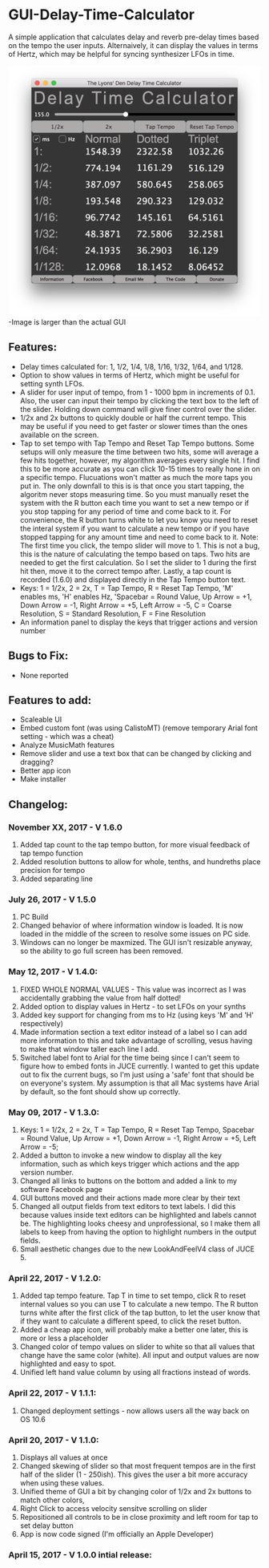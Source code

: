 # GUI-Delay-Time-Calculator
A simple application that calculates delay and reverb pre-delay times based on the tempo the user inputs.  Alternaively, it can display the values in terms of Hertz, which may be helpful for syncing synthesizer LFOs in time.

![alt tag](https://github.com/JosephTLyons/GUI-Delay-Time-Calculator/blob/master/Delay%20Time%20Calculator%20GUI.png)
-Image is larger than the actual GUI

## Features:

* Delay times calculated for: 1, 1/2, 1/4, 1/8, 1/16, 1/32, 1/64, and 1/128.
* Option to show values in terms of Hertz, which might be useful for setting synth LFOs.
* A slider for user input of tempo, from 1 - 1000 bpm in increments of 0.1.  Also, the user can input their tempo by clicking the text box to the left of the slider.  Holding down command will give finer control over the slider.
* 1/2x and 2x buttons to quickly double or half the current tempo.  This may be useful if you need to get faster or slower times than the ones available on the screen.
* Tap to set tempo with Tap Tempo and Reset Tap Tempo buttons.  Some setups will only measure the time between two hits, some will average a few hits together, however, my algorithm averages every single hit.  I find this to be more accurate as you can click 10-15 times to really hone in on a specific tempo.  Flucuations won't matter as much the more taps you put in.  The only downfall to this is is that once you start tapping, the algoritm never stops measuring time.  So you must manually reset the system with the R button each time you want to set a new tempo or if you stop tapping for any period of time and come back to it.  For convenience, the R button turns white to let you know you need to reset the interal system if you want to calculate a new tempo or if you have stopped tapping for any amount time and need to come back to it. Note: The first time you click, the tempo slider will move to 1.  This is not a bug, this is the nature of calculating the tempo based on taps.  Two hits are needed to get the first calculation.  So I set the slider to 1 during the first hit then, move it to the correct tempo after. Lastly, a tap count is recorded (1.6.0) and displayed directly in the Tap Tempo button text.
* Keys: 1 = 1/2x, 2 = 2x, T = Tap Tempo, R = Reset Tap Tempo, 'M' enables ms, 'H' enables Hz, 'Spacebar = Round Value, Up Arrow = +1, Down Arrow = -1, Right Arrow = +5, Left Arrow = -5, C = Coarse Resolution, S = Standard Resolution, F = Fine Resolution
* An information panel to display the keys that trigger actions and version number

## Bugs to Fix:

* None reported

## Features to add:

* Scaleable UI
* Embed custom font (was using CalistoMT) (remove temporary Arial font setting - which was a cheat) 
* Analyze MusicMath features
* Remove slider and use a text box that can be changed by clicking and dragging?
* Better app icon
* Make installer

## Changelog:

### November XX, 2017 - V 1.6.0
1. Added tap count to the tap tempo button, for more visual feedback of tap tempo function
2. Added resolution buttons to allow for whole, tenths, and hundreths place precision for tempo
3. Added separating line

### July 26, 2017 - V 1.5.0
1. PC Build
2. Changed behavior of where information window is loaded.  It is now loaded in the middle of the screen to resolve some issues on PC side.
3. Windows can no longer be maxmized.  The GUI isn't resizable anyway, so the ability to go full screen has been removed.

### May 12, 2017 - V 1.4.0:
1. FIXED WHOLE NORMAL VALUES - This value was incorrect as I was accidentally grabbing the value from half dotted!
2. Added option to display values in Hertz - to set LFOs on your synths
3. Added key support for changing from ms to Hz (using keys 'M' and 'H' respectively)
4. Made information section a text editor instead of a label so I can add more information to this and take advantage of scrolling, vesus having to make that window taller each line I add.
5. Switched label font to Arial for the time being since I can't seem to figure how to embed fonts in JUCE currently.  I wanted to get this update out to fix the current bugs, so I'm just using a 'safe' font that should be on everyone's system.  My assumption is that all Mac systems have Arial by default, so the font should show up correctly.

### May 09, 2017 - V 1.3.0:
1. Keys: 1 = 1/2x, 2 = 2x, T = Tap Tempo, R = Reset Tap Tempo, Spacebar = Round Value, Up Arrow = +1, Down Arrow = -1, Right Arrow = +5, Left Arrow = -5;
2. Added a button to invoke a new window to display all the key information, such as which keys trigger which actions and the app version number.
3. Changed all links to buttons on the bottom and added a link to my software Facebook page
4. GUI buttons moved and their actions made more clear by their text
5. Changed all output fields from text editors to text labels.  I did this because values inside text editors can be highlighted and labels cannot be.  The highlighting looks cheesy and unprofessional, so I make them all labels to keep from having the option to highlight numbers in the output fields.
6. Small aesthetic changes due to the new LookAndFeelV4 class of JUCE 5.

### April 22, 2017 - V 1.2.0:
1. Added tap tempo feature.  Tap T in time to set tempo, click R to reset internal values so you can use T to calculate a new tempo.  The R button turns white after the first click of the tap button, to let the user know that if they want to calculate a different speed, to click the reset button.
3. Added a cheap app icon, will probably make a better one later, this is more or less a placeholder
3. Changed color of tempo values on slider to white so that all values that change have the same color (white).  All input and output values are now highlighted and easy to spot.
4. Unified left hand value column by using all fractions instead of words.

### April 22, 2017 - V 1.1.1:
1. Changed deployment settings - now allows users all the way back on OS 10.6

### April 20, 2017 - V 1.1.0:
1. Displays all values at once
2. Changed skewing of slider so that most frequent tempos are in the first half of the slider (1 - 250ish).  This gives the user a bit more accuracy when using these values.
3. Unified theme of GUI a bit by changing color of 1/2x and 2x buttons to match other colors,
4. Right Click to access velocity sensitve scrolling on slider
5. Repositioned all controls to be in close proximity and left room for tap to set delay button
6. App is now code signed (I'm officially an Apple Developer)

### April 15, 2017 - V 1.0.0 intial release:
